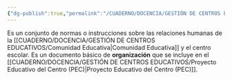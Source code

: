 ```yaml
---
{"dg-publish":true,"permalink":"/CUADERNO/DOCENCIA/GESTIÓN DE CENTROS EDUCATIVOS/Reglamento de Régimen Interno(RRI)/"}
---
```


Es un conjunto de normas o instrucciones sobre las relaciones humanas de la [[CUADERNO/DOCENCIA/GESTIÓN DE CENTROS EDUCATIVOS/Comunidad Educativa\|Comunidad Educativa]] y el centro escolar. Es un documento básico de **organización** que se incluye en el [[CUADERNO/DOCENCIA/GESTIÓN DE CENTROS EDUCATIVOS/Proyecto Educativo del Centro (PEC)\|Proyecto Educativo del Centro (PEC)]].